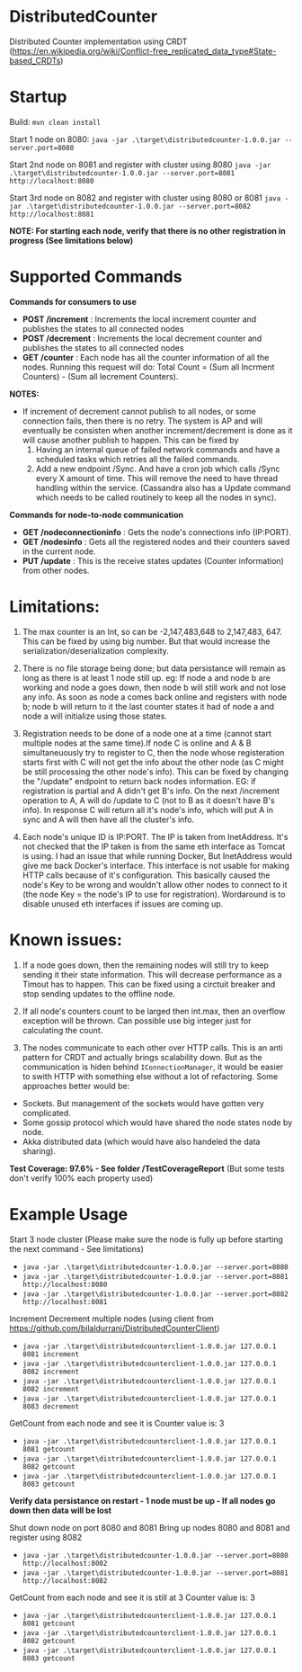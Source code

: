 # DistributedCounter
Distributed Counter implementation using CRDT (https://en.wikipedia.org/wiki/Conflict-free_replicated_data_type#State-based_CRDTs)

# Startup
Build: `mvn clean install`

Start 1 node on 8080:
`java -jar .\target\distributedcounter-1.0.0.jar --server.port=8080`

Start 2nd node on 8081 and register with cluster using 8080
`java -jar .\target\distributedcounter-1.0.0.jar --server.port=8081 http://localhost:8080`

Start 3rd node on 8082 and register with cluster using 8080 or 8081
`java -jar .\target\distributedcounter-1.0.0.jar --server.port=8082 http://localhost:8081`

**NOTE: For starting each node, verify that there is no other registration in progress (See limitations below)**

# Supported Commands

**Commands for consumers to use**

- **POST /increment** : Increments the local increment counter and publishes the states to all connected nodes
- **POST /decrement** : Increments the local decrement counter and publishes the states to all connected nodes
- **GET /counter** : Each node has all the counter information of all the nodes. Running this request will do: Total Count = (Sum all Incrment Counters) - (Sum all Iecrement Counters).

**NOTES:**
  - If increment of decrement cannot publish to all nodes, or some connection fails, then there is no retry. The system is AP and will eventually be consisten when another increment/decrement is done as it will cause another publish to happen. This can be fixed by
    1. Having an internal queue of failed network commands and have a scheduled tasks which retries all the failed commands.
    2. Add a new endpoint /Sync. And have a cron job which calls /Sync every X amount of time. This will remove the need to have thread    handling within the service. (Cassandra also has a Update command which needs to be called routinely to keep all the nodes in sync).

**Commands for node-to-node communication**

- **GET /nodeconnectioninfo**   : Gets the node's connections info (IP:PORT).
- **GET /nodesinfo**            : Gets all the registered nodes and their counters saved in the current node. 
- **PUT /update**               : This is the receive states updates (Counter information) from other nodes. 

# Limitations:

1. The max counter is an Int, so can be -2,147,483,648 to 2,147,483, 647. This can be fixed by using big number. But that would increase the serialization/deserialization complexity.

2. There is no file storage being done; but data persistance will remain as long as there is at least 1 node still up. eg: If node a and node b are working and node a goes down, then node b will still work and not lose any info. As soon as node a comes back online and registers with node b; node b will return to it the last counter states it had of node a and node a will initialize using those states.

3. Registration needs to be done of a node one at a time (cannot start multiple nodes at the same time).If node C is online and A & B simultaneuously try to register to C, then the node whose registeration starts first with C will not get the info about the other node (as C might be still processing the other node's info).
This can be fixed by changing the "/update" endpoint to return back nodes information. EG: if registration is partial and A didn't get B's info. On the next /increment operation to A, A will do /update to C (not to B as it doesn't have B's info). In response C will return all it's node's info, which will put A in sync and A will then have all the cluster's info.

4. Each node's unique ID is IP:PORT. The IP is taken from InetAddress. It's not checked that the IP taken is from the same eth interface as Tomcat is using. I had an issue that while running Docker, But InetAddress would give me back Docker's interface. This interface is not usable for making HTTP calls because of it's configuration. This basically caused the node's Key to be wrong and wouldn't allow other nodes to connect to it (the node Key = the node's IP to use for registration). Wordaround is to disable unused eth interfaces if issues are coming up.

# Known issues:

1. If a node goes down, then the remaining nodes will still try to keep sending it their state information. This will decrease performance as a Timout has to happen. This can be fixed using a circtuit breaker and stop sending updates to the offline node. 

2. If all node's counters count to be larged then int.max, then an overflow exception will be thrown. Can possible use big integer just for calculating the count.

3. The nodes communicate to each other over HTTP calls. This is an anti pattern for CRDT and actually brings scalability down. But as the communication is hiden behind `IConnectionManager`, it would be easier to swith HTTP with something else without a lot of refactoring. Some approaches better would be:
- Sockets. But management of the sockets would have gotten very complicated.
- Some gossip protocol which would have shared the node states node by node.
- Akka distributed data (which would have also handeled the data sharing).


**Test Coverage: 97.6% - See folder /TestCoverageReport** (But some tests don't verify 100% each property used)

# Example Usage

Start 3 node cluster (Please make sure the node is fully up before starting the next command - See limitations)
- `java -jar .\target\distributedcounter-1.0.0.jar --server.port=8080`
- `java -jar .\target\distributedcounter-1.0.0.jar --server.port=8081 http://localhost:8080`
- `java -jar .\target\distributedcounter-1.0.0.jar --server.port=8082 http://localhost:8081`

Increment Decrement multiple nodes (using client from https://github.com/bilaldurrani/DistributedCounterClient)
- `java -jar .\target\distributedcounterclient-1.0.0.jar 127.0.0.1 8081 increment`
- `java -jar .\target\distributedcounterclient-1.0.0.jar 127.0.0.1 8082 increment`
- `java -jar .\target\distributedcounterclient-1.0.0.jar 127.0.0.1 8082 increment`
- `java -jar .\target\distributedcounterclient-1.0.0.jar 127.0.0.1 8083 decrement`

GetCount from each node and see it is 
Counter value is: 3
- `java -jar .\target\distributedcounterclient-1.0.0.jar 127.0.0.1 8081 getcount`
- `java -jar .\target\distributedcounterclient-1.0.0.jar 127.0.0.1 8082 getcount`
- `java -jar .\target\distributedcounterclient-1.0.0.jar 127.0.0.1 8083 getcount`

**Verify data persistance on restart - 1 node must be up - If all nodes go down then data will be lost**

Shut down node on port 8080 and 8081
Bring up nodes 8080 and 8081 and register using 8082
- `java -jar .\target\distributedcounter-1.0.0.jar --server.port=8080 http://localhost:8082`
- `java -jar .\target\distributedcounter-1.0.0.jar --server.port=8081 http://localhost:8082`

GetCount from each node and see it is still at 3
Counter value is: 3
- `java -jar .\target\distributedcounterclient-1.0.0.jar 127.0.0.1 8081 getcount`
- `java -jar .\target\distributedcounterclient-1.0.0.jar 127.0.0.1 8082 getcount`
- `java -jar .\target\distributedcounterclient-1.0.0.jar 127.0.0.1 8083 getcount`
